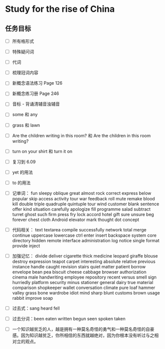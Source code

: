 # Study for the rise of China

## 任务目标

- [ ] 所有格形式

- [ ] 特殊疑问词

- [ ] 代词

- [ ] 梳理冠词内容

- [ ] 新概念语法练习 Page 126

- [ ] 新概念练习册 Page 246

- [ ] 音标 - 背诵清辅音浊辅音

- [ ] some 和 any

- [ ] grass 和 lawn

- [ ] Are the children writing in this room? 和 Are the children in this room writing?

- [ ] turn on your shirt 和 turn it on

- [ ] 复习到 6.09

- [ ] yet 的用法

- [ ] to 的用法

- [ ] 记单词： fun sleepy oblique great almost rock correct express below popular skip access activity tour war feedback roll mute remake blood kill double triple quadruple quintuple tour wind customer blank sentence offer kind situation carefully apologize fill programme salad subtract turret ghost such firm press fry lock accord hotel gift sure unsure beg forever chest cloth Android elevator mark thought dot concept

- [ ] 代码相关： text textarea compile successfully network total merge continue uppercase lowercase ctrl enter insert backspace system core directory hidden remote interface administration log notice single format provide inject

- [ ] 加强记忆： divide deliver cigarette thick medicine leopard giraffe blouse destroy expression teapot carpet interesting absolute relative previous instance handle caught revision stairs quiet matter patient borrow envelope bean pea biscuit cheese cabbage browser authorization cinema male handwriting employee repository recent versus smell sign hurriedly platform security minus stationer general dairy true material comparison shopkeeper wallet conversation climate pure loaf hammer valley grass bone wardrobe idiot mind sharp blunt customs brown usage rabbit improve soap

- [ ] 过去式：sang heard fell

- [ ] 过去分词：been eaten written begun seen spoken taken

- [ ] 一个知识越贫乏的人，越是拥有一种莫名奇怪的勇气和一种莫名奇怪的自豪感。因为知识越贫乏，你所相信的东西就越绝对，因为你根本没有听过与之相对立的观点。

